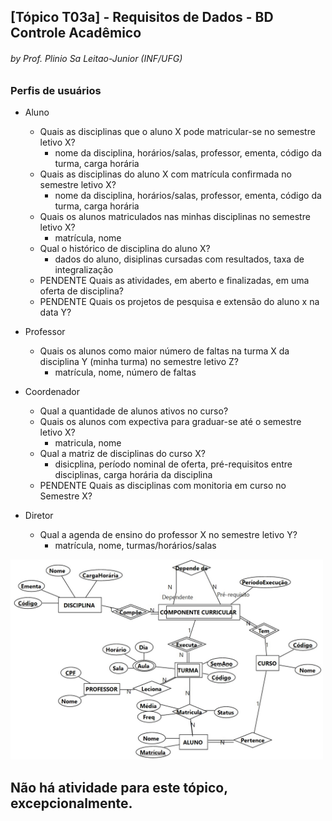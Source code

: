 ## [Tópico T03a] - Requisitos de Dados - BD Controle Acadêmico
###### *by Prof. Plinio Sa Leitao-Junior (INF/UFG)*

### Perfis de usuários

- Aluno
  - Quais as disciplinas que o aluno X pode matricular-se no semestre letivo X?
    - nome da disciplina, horários/salas, professor, ementa, código da turma, carga horária
  - Quais as disciplinas do aluno X com matrícula confirmada no semestre letivo X?
    - nome da disciplina, horários/salas, professor, ementa, código da turma, carga horária
  - Quais os alunos matriculados nas minhas disciplinas no semestre letivo X?
    - matrícula, nome
  - Qual o histórico de disciplina do aluno X?
    - dados do aluno, disiplinas cursadas com resultados, taxa de integralização
  - PENDENTE Quais as atividades, em aberto e finalizadas, em uma oferta de disciplina?
  - PENDENTE Quais os projetos de pesquisa e extensão do aluno x na data Y?

- Professor
  - Quais os alunos como maior número de faltas na turma X da disciplina Y (minha turma) no semestre letivo Z?
    - matrícula, nome, número de faltas

- Coordenador
  - Qual a quantidade de alunos ativos no curso?
  - Quais os alunos com expectiva para graduar-se até o semestre letivo X?
    - matricula, nome
  - Qual a matriz de disciplinas do curso X?
    - disicplina, período nominal de oferta, pré-requisitos entre disciplinas, carga horária da disciplina
  - PENDENTE Quais as disciplinas com monitoria em curso no Semestre X?

- Diretor
  - Qual a agenda de ensino do professor X no semestre letivo Y?
    - matrícula, nome, turmas/horários/salas

<img src="../media/fig-der-controle-academico.jpg" width="500">


## Não há atividade para este tópico, excepcionalmente.
